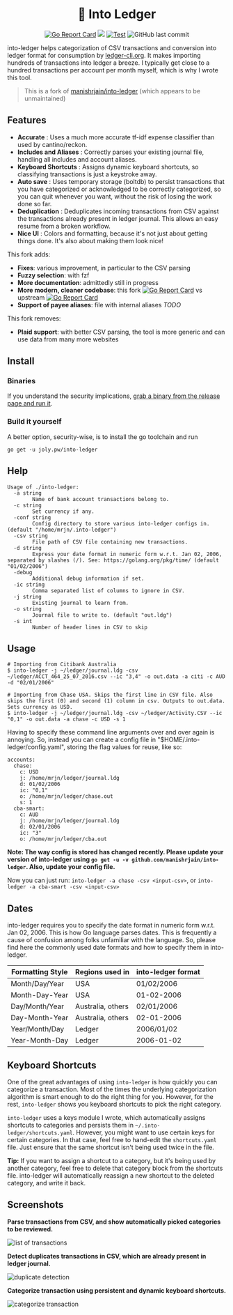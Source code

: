 <!-- insert
---
title: 🔮 Into Ledger
date: 2021-08-21T16:23:33
gometa: "joly.pw/into-ledger git https://github.com/cljoly/into-ledger"
---
end_insert -->
<!-- remove -->
<div align="center">

🔮 Into Ledger
==========
<!-- end_remove -->

<!-- insert
{{< rawhtml >}}
<div class="badges">
{{< /rawhtml >}}

{{< github_badge >}}
end_insert -->

[![Go Report Card](https://goreportcard.com/badge/github.com/cljoly/into-ledger)](https://goreportcard.com/report/github.com/cljoly/into-ledger) ![](https://img.shields.io/github/go-mod/go-version/cljoly/into-ledger) [![Test](https://github.com/cljoly/into-ledger/actions/workflows/build.yml/badge.svg)](https://github.com/cljoly/into-ledger/actions/workflows/build.yml) ![GitHub last commit](https://img.shields.io/github/last-commit/cljoly/into-ledger)

<!-- insert
{{< rawhtml >}}
end_insert -->
</div>
<!-- insert
{{< /rawhtml >}}
end_insert -->

into-ledger helps categorization of CSV transactions and conversion into ledger format for consumption by [ledger-cli.org](http://ledger-cli.org/). It makes importing hundreds of transactions into ledger a breeze. I typically get close to a hundred transactions per account per month myself, which is why I wrote this tool.

> This is a fork of [manishrjain/into-ledger](https://github.com/manishrjain/into-ledger)  (which appears to be unmaintained)

Features
------

- **Accurate**             : Uses a much more accurate tf-idf expense classifier than used by cantino/reckon.
- **Includes and Aliases** : Correctly parses your existing journal file, handling all includes and account aliases.
- **Keyboard Shortcuts**   : Assigns dynamic keyboard shortcuts, so classifying transactions is just a keystroke away.
- **Auto save**            : Uses temporary storage (boltdb) to persist transactions that you have categorized or acknowledged to be correctly categorized, so you can quit whenever you want, without the risk of losing the work done so far.
- **Deduplication**        : Deduplicates incoming transactions from CSV against the transactions already present in ledger journal. This allows an easy resume from a broken workflow.
- **Nice UI**              : Colors and formatting, because it's not just about getting things done. It's also about making them look nice!

This fork adds:
- **Fixes**: various improvement, in particular to the CSV parsing
- **Fuzzy selection**: with fzf
- **More documentation**: admittedly still in progress
- **More modern, cleaner codebase**: this fork [![Go Report Card](https://goreportcard.com/badge/github.com/leowzukw/into-ledger)](https://goreportcard.com/report/github.com/leowzukw/into-ledger) vs upstream  [![Go Report Card](https://goreportcard.com/badge/github.com/manishrjain/into-ledger)](https://goreportcard.com/report/github.com/manishrjain/into-ledger)
- **Support of payee aliases**: file with internal aliases *TODO*


This fork removes:
- **Plaid support**: with better CSV parsing, the tool is more generic and can use data from many more websites

Install
-------

### Binaries

If you understand the security implications, [grab a binary from the release page and run it](https://github.com/cljoly/into-ledger/releases/latest).

### Build it yourself

A better option, security-wise, is to install the go toolchain and run
```
go get -u joly.pw/into-ledger
```

Help
----
```
Usage of ./into-ledger:
  -a string
    	Name of bank account transactions belong to.
  -c string
    	Set currency if any.
  -conf string
    	Config directory to store various into-ledger configs in. (default "/home/mrjn/.into-ledger")
  -csv string
    	File path of CSV file containing new transactions.
  -d string
    	Express your date format in numeric form w.r.t. Jan 02, 2006, separated by slashes (/). See: https://golang.org/pkg/time/ (default "01/02/2006")
  -debug
    	Additional debug information if set.
  -ic string
    	Comma separated list of columns to ignore in CSV.
  -j string
    	Existing journal to learn from.
  -o string
    	Journal file to write to. (default "out.ldg")
  -s int
    	Number of header lines in CSV to skip
```

Usage
-----

```
# Importing from Citibank Australia
$ into-ledger -j ~/ledger/journal.ldg -csv ~/ledger/ACCT_464_25_07_2016.csv --ic "3,4" -o out.data -a citi -c AUD -d "02/01/2006"

# Importing from Chase USA. Skips the first line in CSV file. Also skips the first (0) and second (1) column in csv. Outputs to out.data. Sets currency as USD.
$ into-ledger -j ~/ledger/journal.ldg -csv ~/ledger/Activity.CSV --ic "0,1" -o out.data -a chase -c USD -s 1
```

Having to specify these command line arguments over and over again is annoying. So, instead you can create a config file in "$HOME/.into-ledger/config.yaml", storing the flag values for reuse, like so:

```
accounts:
  chase:
    c: USD
    j: /home/mrjn/ledger/journal.ldg
    d: 01/02/2006
    ic: "0,1"
    o: /home/mrjn/ledger/chase.out
    s: 1
  cba-smart:
    c: AUD
    j: /home/mrjn/ledger/journal.ldg
    d: 02/01/2006
    ic: "3"
    o: /home/mrjn/ledger/cba.out
```

**Note: The way config is stored has changed recently. Please update your version of into-ledger using `go get -u -v github.com/manishrjain/into-ledger`. Also, update your config file.**

Now you can just run:
`into-ledger -a chase -csv <input-csv>`, or `into-ledger -a cba-smart -csv <input-csv>`

Dates
-----

into-ledger requires you to specify the date format in numeric form w.r.t. Jan 02, 2006. This is how Go language parses dates. This is frequently a cause of confusion among folks unfamiliar with the language. So, please find here the commonly used date formats and how to specify them in into-ledger.

| Formatting Style | Regions used in | into-ledger format |
| ---------------- | --------------- | ------------------ |
| Month/Day/Year | USA | 01/02/2006 |
| Month-Day-Year | USA | 01-02-2006 |
| Day/Month/Year | Australia, others | 02/01/2006 |
| Day-Month-Year | Australia, others | 02-01-2006 |
| Year/Month/Day | Ledger | 2006/01/02 |
| Year-Month-Day | Ledger | 2006-01-02 |


Keyboard Shortcuts
------------------

One of the great advantages of using `into-ledger` is how quickly you can categorize a transaction. Most of the times the underlying categorization algorithm is smart enough to do the right thing for you. However, for the rest, `into-ledger` shows you keyboard shortcuts to pick the right category.

`into-ledger` uses a keys module I wrote, which automatically assigns shortcuts to categories and persists them in `~/.into-ledger/shortcuts.yaml`. However, you might want to use certain keys for certain categories. In that case, feel free to hand-edit the `shortcuts.yaml` file. Just ensure that the same shortcut isn't being used twice in the file.

**Tip:** If you want to assign a shortcut to a category, but it's being used by another category, feel free to delete that category block from the shortcuts file. into-ledger will automatically reassign a new shortcut to the deleted category, and write it back.


Screenshots
-----------

**Parse transactions from CSV, and show automatically picked categories to be reviewed.**

![list of transactions](https://raw.githubusercontent.com/cljoly/into-ledger/master/list.png)

**Detect duplicates transactions in CSV, which are already present in ledger journal.**

![duplicate detection](https://raw.githubusercontent.com/cljoly/into-ledger/master/duplicates.png)

**Categorize transaction using persistent and dynamic keyboard shortcuts.**

![categorize transaction](https://raw.githubusercontent.com/cljoly/into-ledger/master/txn.png)
